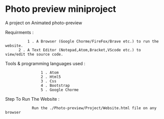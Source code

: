# Photo preview miniproject

A project on Animated photo-preview

Requirments :

              1 . A Browser (Google Chorme/FireFox/Brave etc.) to run the website.
	      2 . A Text Editor (Notepad,Atom,Bracket,VScode etc.) to view/edit the source code.


Tools & programming languages used  :

					1 . Atom
					2 . Html5
					3 . Css
					4 . Bootstrap
					5 . Google Chorme

Step To Run The Website  :

				Run the ./Photo-preview/Project/Website.html file on any browser
